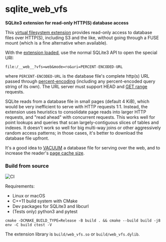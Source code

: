 # sqlite_web_vfs

**SQLite3 extension for read-only HTTP(S) database access**

This [virtual filesystem extension](https://www.sqlite.org/vfs.html) provides read-only access to database files over HTTP(S), including S3 and the like, without going through a FUSE mount (which is a fine alternative when available).

With the [extension loaded](https://sqlite.org/loadext.html), use the normal SQLite3 API to open the special URI: 

```
file:/__web__?vfs=web&mode=ro&uri=PERCENT-ENCODED-URL
```

where `PERCENT-ENCODED-URL` is the database file's complete http(s) URL passed through [percent-encoding](https://en.wikipedia.org/wiki/Percent-encoding) (including any percent-encoded query string of its own). The URL server must support HEAD and [GET range](https://developer.mozilla.org/en-US/docs/Web/HTTP/Range_requests) requests.

SQLite reads from a database file in small pages (default 4 KiB), which would be very inefficient to serve with HTTP requests 1:1. Instead, the extension uses heuristics to consolidate page reads into larger HTTP requests, and "read ahead" with concurrent requests. This works well for point lookups and queries that scan largely-contiguous slices of tables and indexes. It doesn't work so well for big multi-way joins or other aggressively random access patterns; in those cases, it's better to download the database file upfront.

It's a good idea to [VACUUM](https://sqlite.org/lang_vacuum.html) a database file for serving over the web, and to increase the reader's [page cache size](https://www.sqlite.org/pragma.html#pragma_cache_size).

### Build from source

![CI](https://github.com/mlin/sqlite_web_vfs/workflows/CI/badge.svg?branch=main)

Requirements:

* Linux or macOS
* C++11 build system with CMake
* Dev packages for SQLite3 and libcurl
* (Tests only) python3 and pytest

```
cmake -DCMAKE_BUILD_TYPE=Release -B build . && cmake --build build -j8
env -C build ctest -V
```

The extension library is `build/web_vfs.so` or `build/web_vfs.dylib`.
